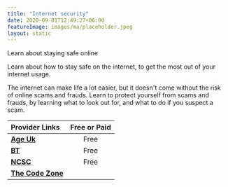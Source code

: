 ```yaml
---
title: "Internet security"
date: 2020-09-01T12:49:27+06:00
featureImage: images/ma/placeholder.jpeg
layout: static
---
```


Learn about staying safe online

Learn about how to stay safe on the internet, to get the most out of your internet usage.

The internet can make life a lot easier, but it doesn't come without the risk of online scams and frauds. Learn to protect yourself from scams and frauds, by learning what to look out for, and what to do if you suspect a scam.

| Provider Links      | Free or Paid  |  
| :-----------          | :--------------:      |  
| [**Age Uk**](https://www.ageuk.org.uk/information-advice/work-learning/technology-internet/internet-security/) | Free | 
| [**BT**](https://community.bt.com/t5/Announcements-Guides-Community/Staying-safe-online-Free-10-minute-training/td-p/2187501) | Free | 
| [**NCSC**](https://www.ncsc.gov.uk/collection/top-tips-for-staying-secure-online) | Free | 
| [**The Code Zone**](https://www.thecodezone.co.uk/) |  | 
  

<br/><br/>






